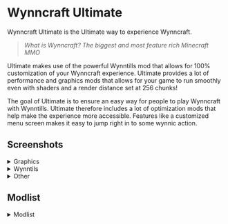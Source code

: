 # Wynncraft Ultimate
Wynncraft Ultimate is the Ultimate way to experience Wynncraft.

> *What is Wynncraft?*
> *The biggest and most feature rich Minecraft MMO*

Ultimate makes use of the powerful Wynntills mod that allows for 100% customization of your Wynncraft experience. Ultimate provides a lot of performance and graphics mods that allows for your game to run smoothly even with shaders and a render distance set at 256 chunks!

The goal of Ultimate is to ensure an easy way for people to play Wynncraft with Wynntills. Ultimate therefore includes a lot of optimization mods that help make the experience more accessible.
Features like a customized menu screen makes it easy to jump right in to some wynnic action.

## Screenshots
<details>
<summary>Graphics</summary>
<br>
Coming when I have time to use my actually good pc ;D

*You can still checkout the others...*
</details>

<details>
<summary>Wynntils</summary>
<br>
<table>
<tr>
  <td><img src="https://web-static.sebsa.dk/spellbook-dev/wu-wynntills-1.png"/></td><td><img src="https://web-static.sebsa.dk/spellbook-dev/wu-wynntills-2.png"/></td>
</tr>
<tr>
  <td>Class Selection</td><td>World Map</td>
</tr>
<br/>
<tr>
  <td><img src="https://web-static.sebsa.dk/spellbook-dev/wu-wynntills-3.png"/></td><td><img src="https://web-static.sebsa.dk/spellbook-dev/wu-wynntills-5.png"/></td>
</tr>
<tr>
  <td>Quest Book</td><td>General Hud</td>
</tr>
</table>
</details>

<details>
<summary>Other</summary>
<br>
<table>
<tr>
  <td><img src="https://web-static.sebsa.dk/spellbook-dev/wu-other-2.png"/></td>
</tr>
<tr>
  <td>Main Menu</td>
</tr>
<br/>
</table>
</details>

## Modlist
<details>
<summary>Modlist</summary>
Searchables

Iris Shaders

Mod Menu

No Telemetry

In-Game Account Switcher

Sodium

Better Fps - Render Distance[Fabric]

Controlling

Continuity

Auudio

Blur (Fabric)

Dynamic FPS

Konkrete

Starlight (Fabric)

3D Skin Layers

FancyMenu

Cloth Config API

Fabrishot

Entity Culling

FerriteCore

Wynntils

Dynamic Sound Filters

Falling Leaves

Indium

Bobby

Concurrent Chunk Management Engine (Fabric)

Lithium

Quilted Fabric API (QFAPI) / Quilt Standard Libraries (QSL)

Reese's Sodium Options

Krypton

Visuality

Boat Item View

kennytvs-epic-force-close-loading-screen-mod-for-fabric

Audio Extension for FancyMenu

Borderless Mining

Presence Footsteps
</details>
